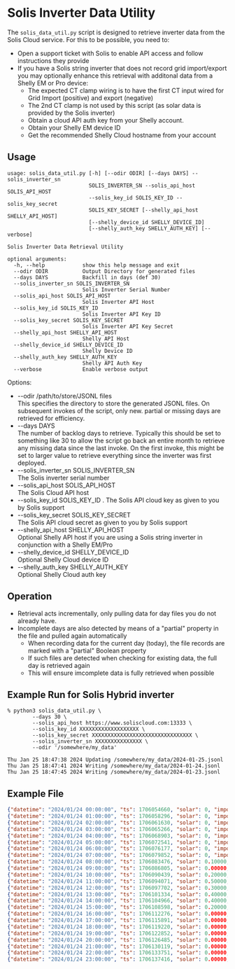 # Solis Inverter Data Utility

The ```solis_data_util.py``` script is designed to retrieve inverter data from the Solis Cloud service. For this to be possible, you need to:
* Open a support ticket with Solis to enable API access and follow instructions they provide
* If you have a Solis string inverter that does not record grid import/export you may optionally enhance this retrieval with additonal data from a Shelly EM or Pro device:
   - The expected CT clamp wiring is to have the first CT input wired for Grid Import (positive) and export (negative)
   - The 2nd CT clamp is not used by this script (as solar data is provided by the Solis inverter)
   - Obtain a cloud API auth key from your Shelly account.
   - Obtain your Shelly EM device ID
   - Get the recommended Shelly Cloud hostname from your account

## Usage
```
usage: solis_data_util.py [-h] [--odir ODIR] [--days DAYS] --solis_inverter_sn
                          SOLIS_INVERTER_SN --solis_api_host SOLIS_API_HOST
                          --solis_key_id SOLIS_KEY_ID --solis_key_secret
                          SOLIS_KEY_SECRET [--shelly_api_host SHELLY_API_HOST]
                          [--shelly_device_id SHELLY_DEVICE_ID]
                          [--shelly_auth_key SHELLY_AUTH_KEY] [--verbose]

Solis Inverter Data Retrieval Utility

optional arguments:
  -h, --help            show this help message and exit
  --odir ODIR           Output Directory for generated files
  --days DAYS           Backfill in days (def 30)
  --solis_inverter_sn SOLIS_INVERTER_SN
                        Solis Inverter Serial Number
  --solis_api_host SOLIS_API_HOST
                        Solis Inverter API Host
  --solis_key_id SOLIS_KEY_ID
                        Solis Inverter API Key ID
  --solis_key_secret SOLIS_KEY_SECRET
                        Solis Inverter API Key Secret
  --shelly_api_host SHELLY_API_HOST
                        Shelly API Host
  --shelly_device_id SHELLY_DEVICE_ID
                        Shelly Device ID
  --shelly_auth_key SHELLY_AUTH_KEY
                        Shelly API Auth Key
  --verbose             Enable verbose output

```

Options:
* --odir /path/to/store/JSONL files  
This specifies the directory to store the generated JSONL files. On subsequent invokes of the script, only new. partial or missing days are retrieved for efficiency.
* --days DAYS  
The number of backlog days to retrieve. Typically this should be set to something like 30 to allow the script go back an entire month to retrieve any missing data since the last invoke. On the first invoke, this might be set to larger value to retrieve everything since the inverter was first deployed.
* --solis_inverter_sn SOLIS_INVERTER_SN  
The Solis inverter serial number
* --solis_api_host SOLIS_API_HOST  
The Solis Cloud API host 
* --solis_key_id SOLIS_KEY_ID . 
The Solis API cloud key as given to you by Solis support
* --solis_key_secret SOLIS_KEY_SECRET  
The Solis API cloud secret as given to you by Solis support
* --shelly_api_host SHELLY_API_HOST  
Optional Shelly API host if you are using a Solis string inverter in conjunction with a Shelly EM/Pro
* --shelly_device_id SHELLY_DEVICE_ID  
Optional Shelly Cloud device ID
* --shelly_auth_key SHELLY_AUTH_KEY  
Optional Shelly Cloud auth key

## Operation
* Retrieval acts incrementally, only pulling data for day files you do not already have. 
* Incomplete days are also detected by means of a "partial" property in the file and pulled again automatically
  - When recording data for the current day (today), the file records are marked with a "partial" Boolean property
  - If such files are detected when checking for existing data, the full day is retrieved again
  - This will ensure imcomplete data is fully retrieved when possible


## Example Run for Solis Hybrid inverter
```
% python3 solis_data_util.py \
        --days 30 \
        --solis_api_host https://www.soliscloud.com:13333 \
        --solis_key_id XXXXXXXXXXXXXXXXXXX \
        --solis_key_secret XXXXXXXXXXXXXXXXXXXXXXXXXXXXXXXX \
        --solis_inverter_sn XXXXXXXXXXXXXXX \
        --odir '/somewhere/my_data'

Thu Jan 25 18:47:38 2024 Updating /somewhere/my_data/2024-01-25.jsonl
Thu Jan 25 18:47:41 2024 Writing /somewhere/my_data/2024-01-24.jsonl
Thu Jan 25 18:47:45 2024 Writing /somewhere/my_data/2024-01-23.jsonl
```

## Example File
```json
{"datetime": "2024/01/24 00:00:00", "ts": 1706054660, "solar": 0, "import": 0.10000, "export": 0, "consumed": 0.20000, "solar_consumed": 0, "hour": 0, "day": "2024-01-24", "month": "2024-01", "year": "2024", "weekday": "3 Wed", "week": "2024-04", "battery_charge": 0, "battery_discharge": 0}
{"datetime": "2024/01/24 01:00:00", "ts": 1706058296, "solar": 0, "import": 0.10000, "export": 0, "consumed": 0.10000, "solar_consumed": 0, "hour": 1, "day": "2024-01-24", "month": "2024-01", "year": "2024", "weekday": "3 Wed", "week": "2024-04", "battery_charge": 0, "battery_discharge": 0.10000}
{"datetime": "2024/01/24 02:00:00", "ts": 1706061630, "solar": 0, "import": 0.10000, "export": 0, "consumed": 0.20000, "solar_consumed": 0, "hour": 2, "day": "2024-01-24", "month": "2024-01", "year": "2024", "weekday": "3 Wed", "week": "2024-04", "battery_charge": 0, "battery_discharge": 0.00000}
{"datetime": "2024/01/24 03:00:00", "ts": 1706065266, "solar": 0, "import": 0.10000, "export": 0, "consumed": 0.10000, "solar_consumed": 0, "hour": 3, "day": "2024-01-24", "month": "2024-01", "year": "2024", "weekday": "3 Wed", "week": "2024-04", "battery_charge": 0, "battery_discharge": 0.00000}
{"datetime": "2024/01/24 04:00:00", "ts": 1706068903, "solar": 0, "import": 0.20000, "export": 0, "consumed": 0.10000, "solar_consumed": 0, "hour": 4, "day": "2024-01-24", "month": "2024-01", "year": "2024", "weekday": "3 Wed", "week": "2024-04", "battery_charge": 0, "battery_discharge": 0.00000}
{"datetime": "2024/01/24 05:00:00", "ts": 1706072541, "solar": 0, "import": 0.10000, "export": 0, "consumed": 0.10000, "solar_consumed": 0, "hour": 5, "day": "2024-01-24", "month": "2024-01", "year": "2024", "weekday": "3 Wed", "week": "2024-04", "battery_charge": 0, "battery_discharge": 0.00000}
{"datetime": "2024/01/24 06:00:00", "ts": 1706076177, "solar": 0, "import": 0.30000, "export": 0, "consumed": 0.40000, "solar_consumed": 0, "hour": 6, "day": "2024-01-24", "month": "2024-01", "year": "2024", "weekday": "3 Wed", "week": "2024-04", "battery_charge": 0, "battery_discharge": 0.00000}
{"datetime": "2024/01/24 07:00:00", "ts": 1706079852, "solar": 0, "import": 0.40000, "export": 0, "consumed": 0.40000, "solar_consumed": 0, "hour": 7, "day": "2024-01-24", "month": "2024-01", "year": "2024", "weekday": "3 Wed", "week": "2024-04", "battery_charge": 0, "battery_discharge": 0.00000}
{"datetime": "2024/01/24 08:00:00", "ts": 1706083476, "solar": 0.10000, "import": 0.80000, "export": 0, "consumed": 0.90000, "solar_consumed": 0.10000, "hour": 8, "day": "2024-01-24", "month": "2024-01", "year": "2024", "weekday": "3 Wed", "week": "2024-04", "battery_charge": 0, "battery_discharge": 0.00000}
{"datetime": "2024/01/24 09:00:00", "ts": 1706086805, "solar": 0.00000, "import": 0.20000, "export": 0, "consumed": 0.20000, "solar_consumed": 0.00000, "hour": 9, "day": "2024-01-24", "month": "2024-01", "year": "2024", "weekday": "3 Wed", "week": "2024-04", "battery_charge": 0, "battery_discharge": 0.10000}
{"datetime": "2024/01/24 10:00:00", "ts": 1706090439, "solar": 0.20000, "import": 0.10000, "export": 0, "consumed": 0.20000, "solar_consumed": 0.20000, "hour": 10, "day": "2024-01-24", "month": "2024-01", "year": "2024", "weekday": "3 Wed", "week": "2024-04", "battery_charge": 0.10000, "battery_discharge": 0.00000}
{"datetime": "2024/01/24 11:00:00", "ts": 1706094071, "solar": 0.50000, "import": 0.00000, "export": 0, "consumed": 0.20000, "solar_consumed": 0.50000, "hour": 11, "day": "2024-01-24", "month": "2024-01", "year": "2024", "weekday": "3 Wed", "week": "2024-04", "battery_charge": 0.20000, "battery_discharge": 0.00000}
{"datetime": "2024/01/24 12:00:00", "ts": 1706097702, "solar": 0.30000, "import": 0.00000, "export": 0, "consumed": 0.20000, "solar_consumed": 0.30000, "hour": 12, "day": "2024-01-24", "month": "2024-01", "year": "2024", "weekday": "3 Wed", "week": "2024-04", "battery_charge": 0.20000, "battery_discharge": 0.00000}
{"datetime": "2024/01/24 13:00:00", "ts": 1706101334, "solar": 0.40000, "import": 0.00000, "export": 0, "consumed": 0.40000, "solar_consumed": 0.40000, "hour": 13, "day": "2024-01-24", "month": "2024-01", "year": "2024", "weekday": "3 Wed", "week": "2024-04", "battery_charge": 0.20000, "battery_discharge": 0.10000}
{"datetime": "2024/01/24 14:00:00", "ts": 1706104966, "solar": 0.40000, "import": 0.00000, "export": 0, "consumed": 0.30000, "solar_consumed": 0.40000, "hour": 14, "day": "2024-01-24", "month": "2024-01", "year": "2024", "weekday": "3 Wed", "week": "2024-04", "battery_charge": 0.20000, "battery_discharge": 0.00000}
{"datetime": "2024/01/24 15:00:00", "ts": 1706108598, "solar": 0.20000, "import": 0.00000, "export": 0, "consumed": 0.10000, "solar_consumed": 0.20000, "hour": 15, "day": "2024-01-24", "month": "2024-01", "year": "2024", "weekday": "3 Wed", "week": "2024-04", "battery_charge": 0.00000, "battery_discharge": 0.10000}
{"datetime": "2024/01/24 16:00:00", "ts": 1706112276, "solar": 0.00000, "import": 0.00000, "export": 0, "consumed": 0.20000, "solar_consumed": 0.00000, "hour": 16, "day": "2024-01-24", "month": "2024-01", "year": "2024", "weekday": "3 Wed", "week": "2024-04", "battery_charge": 0.00000, "battery_discharge": 0.10000}
{"datetime": "2024/01/24 17:00:00", "ts": 1706115891, "solar": 0.00000, "import": 0.00000, "export": 0, "consumed": 0.20000, "solar_consumed": 0.00000, "hour": 17, "day": "2024-01-24", "month": "2024-01", "year": "2024", "weekday": "3 Wed", "week": "2024-04", "battery_charge": 0.00000, "battery_discharge": 0.30000}
{"datetime": "2024/01/24 18:00:00", "ts": 1706119220, "solar": 0.00000, "import": 1.40000, "export": 0, "consumed": 1.60000, "solar_consumed": 0.00000, "hour": 18, "day": "2024-01-24", "month": "2024-01", "year": "2024", "weekday": "3 Wed", "week": "2024-04", "battery_charge": 0.00000, "battery_discharge": 0.10000}
{"datetime": "2024/01/24 19:00:00", "ts": 1706122852, "solar": 0.00000, "import": 0.30000, "export": 0, "consumed": 0.20000, "solar_consumed": 0.00000, "hour": 19, "day": "2024-01-24", "month": "2024-01", "year": "2024", "weekday": "3 Wed", "week": "2024-04", "battery_charge": 0.00000, "battery_discharge": 0.00000}
{"datetime": "2024/01/24 20:00:00", "ts": 1706126485, "solar": 0.00000, "import": 0.40000, "export": 0, "consumed": 0.50000, "solar_consumed": 0.00000, "hour": 20, "day": "2024-01-24", "month": "2024-01", "year": "2024", "weekday": "3 Wed", "week": "2024-04", "battery_charge": 0.00000, "battery_discharge": 0.10000}
{"datetime": "2024/01/24 21:00:00", "ts": 1706130119, "solar": 0.00000, "import": 1.10000, "export": 0, "consumed": 1.10000, "solar_consumed": 0.00000, "hour": 21, "day": "2024-01-24", "month": "2024-01", "year": "2024", "weekday": "3 Wed", "week": "2024-04", "battery_charge": 0.00000, "battery_discharge": 0.00000}
{"datetime": "2024/01/24 22:00:00", "ts": 1706133751, "solar": 0.00000, "import": 0.50000, "export": 0, "consumed": 0.40000, "solar_consumed": 0.00000, "hour": 22, "day": "2024-01-24", "month": "2024-01", "year": "2024", "weekday": "3 Wed", "week": "2024-04", "battery_charge": 0.00000, "battery_discharge": 0.00000}
{"datetime": "2024/01/24 23:00:00", "ts": 1706137416, "solar": 0.00000, "import": 0.00000, "export": 0, "consumed": 0.10000, "solar_consumed": 0.00000, "hour": 23, "day": "2024-01-24", "month": "2024-01", "year": "2024", "weekday": "3 Wed", "week": "2024-04", "battery_charge": 0.00000, "battery_discharge": 0.00000}
```
